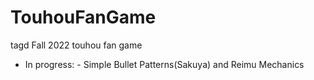 # TouhouFanGame
 tagd Fall 2022 touhou fan game
 
 - In progress:
        - Simple Bullet Patterns(Sakuya) and Reimu Mechanics
        
